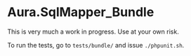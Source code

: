 # Aura.SqlMapper_Bundle

This is very much a work in progress. Use at your own risk.

To run the tests, go to `tests/bundle/` and issue `./phpunit.sh`.
